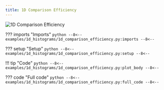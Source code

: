 ```yaml
---
title: 1D Comparison Efficiency
---
```


![1D Comparison Efficiency](../baseline/1d_comparison_efficiency.png)

??? imports "Imports"
    ```python
    --8<--
    examples/1d_histograms/1d_comparison_efficiency.py:imports
    --8<--
    ```

??? setup "Setup"
    ```python
    --8<--
    examples/1d_histograms/1d_comparison_efficiency.py:setup
    --8<--
    ```

!!! tip "Code"
    ```python
    --8<--
    examples/1d_histograms/1d_comparison_efficiency.py:plot_body
    --8<--
    ```

??? code "Full code"
    ```python
    --8<--
    examples/1d_histograms/1d_comparison_efficiency.py:full_code
    --8<--
    ```
